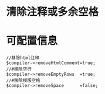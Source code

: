 
# 清除注释或多余空格

# 可配置信息

```
//移除html注释
$compiler->removeHtmlComment=true;
//#移除空行
$compiler->removeEmptyRows	=true;
//#移除模版空格
$compiler->removeSpace		=false;
```
